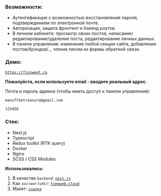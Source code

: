 ### Возможности:

- Аутентификация с возможностью восстановления пароля, подтверждением по электронной почте.
- Авторизация, защита фронтент и бэкенд роутов.
- В личном кабинете: просмотр своих постов, написание/редактирование/удаление поста, редактирование личных данных.
- В панели управления: изменение любой секции сайта, добавление постов/брэндов/.., чтение писем из формы обратной связи.

### Демо:
[`https://finsweet.ru`](https://finsweet.ru)

**Пожалуйста, если используете email - вводите реальный адрес.**

Почта и пароль админа (чтобы иметь доступ к панели управления):

```sh
manofthetreasure@gmail.com
```

```sh
123456
```

### Стек:

- Next.js
- Typescript
- Redux toolkit (RTK query)
- Docker
- Nginx
- SCSS / CSS Modules

**Использовались:**

1. В качестве `backend`: [`nest.js`](https://github.com/Enkratia/fullstack-backend-blog)
2. Как `хостинг(vds)`: [`timeweb.cloud`](https://www.timeweb.cloud)
3. Макет: [`ссылка`](<https://www.figma.com/file/a8wx6iSjafCqs6KXMy8ErH/Client-First-Template-12---Blog-(Community)?type=design&node-id=27-387&mode=design&t=HaBAaY8uHz9Q1KPs-0>)
